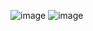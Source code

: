 ![image](https://user-images.githubusercontent.com/65660549/167083629-b373ea67-33a8-4d58-8834-03046af3cf87.png)
![image](https://user-images.githubusercontent.com/65660549/167083694-18a28bbc-ed5e-45eb-bf9b-4c4c3dead671.png)
